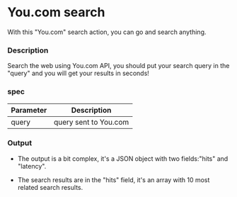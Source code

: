 # You.com search

With this "You.com" search action, you can go and search anything.

### Description

Search the web using You.com API, you should put your search query in the "query" and you will get your results in seconds!

### spec

| Parameter         | Description                                   |
| ----------------- | --------------------------------------------- |
| query             | query sent to You.com                         |

### Output

* The output is a bit complex, it's a JSON object with two fields:"hits" and "latency". 

* The search results are in the "hits" field, it's an array with 10 most related search results.


